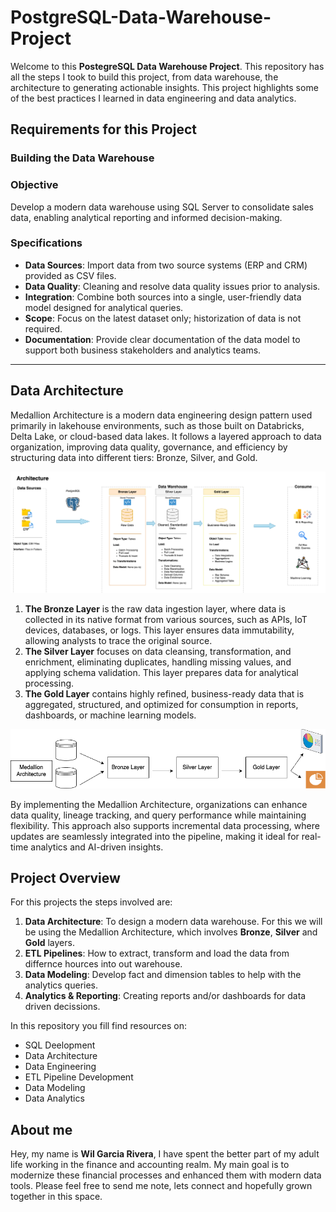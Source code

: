 # PostgreSQL-Data-Warehouse-Project

Welcome to this **PostegreSQL Data Warehouse Project**. 
This repository has all the steps I took to build this project, from data warehouse, the architecture to generating actionable insights. This project highlights some of the best practices I learned in data engineering and data analytics. 

## Requirements for this Project

### Building the Data Warehouse 

### Objective
Develop a modern data warehouse using SQL Server to consolidate sales data, enabling analytical reporting and informed decision-making.

### Specifications
- **Data Sources**: Import data from two source systems (ERP and CRM) provided as CSV files.
- **Data Quality**: Cleaning and resolve data quality issues prior to analysis.
- **Integration**: Combine both sources into a single, user-friendly data model designed for analytical queries.
- **Scope**: Focus on the latest dataset only; historization of data is not required.
- **Documentation**: Provide clear documentation of the data model to support both business stakeholders and analytics teams.

---
## Data Architecture

Medallion Architecture is a modern data engineering design pattern used primarily in lakehouse environments, such as those built on Databricks, Delta Lake, or cloud-based data lakes. It follows a layered approach to data organization, improving data quality, governance, and efficiency by structuring data into different tiers: Bronze, Silver, and Gold.

![Data Architecture](documents/Data_Architecture.png)

1. **The Bronze Layer** is the raw data ingestion layer, where data is collected in its native format from various sources, such as APIs, IoT devices, databases, or logs. This layer ensures data immutability, allowing analysts to trace the original source.
2. **The Silver Layer** focuses on data cleansing, transformation, and enrichment, eliminating duplicates, handling missing values, and applying schema validation. This layer prepares data for analytical processing.
3. **The Gold Layer** contains highly refined, business-ready data that is aggregated, structured, and optimized for consumption in reports, dashboards, or machine learning models.

![Medallion Architecture](documents/Medallion_Architecture.png)

By implementing the Medallion Architecture, organizations can enhance data quality, lineage tracking, and query performance while maintaining flexibility. This approach also supports incremental data processing, where updates are seamlessly integrated into the pipeline, making it ideal for real-time analytics and AI-driven insights.

## Project Overview

For this projects the steps involved are:

1. **Data Architecture**: To design a modern data warehouse. For this we will be using the Medallion Architecture, which involves **Bronze**, **Silver** and **Gold** layers.
2. **ETL Pipelines**: How to extract, transform and load the data from differnce hources into out warehouse.
3. **Data Modeling**: Develop fact and dimension tables to help with the analytics queries.
4. **Analytics & Reporting**: Creating reports and/or dashboards for data driven decissions.

In this repository you fill find resources on:
- SQL Deelopment
- Data Architecture
- Data Engineering
- ETL Pipeline Development
- Data Modeling
- Data Analytics

## About me

Hey, my name is **Wil Garcia Rivera**, I have spent the better part of my adult life working in the finance and accounting realm. My main goal is to modernize these financial processes and enhanced them with modern data tools. Please feel free to send me note, lets connect and hopefully grown together in this space.
